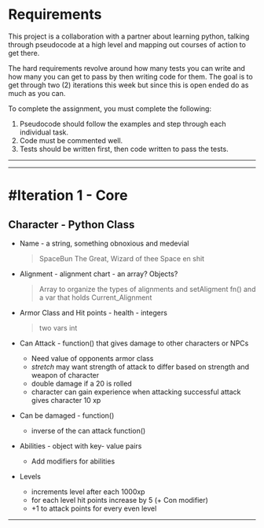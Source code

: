 # Requirements
This project is a collaboration with a partner about learning python, talking through pseudocode at a high level and mapping out courses of action to get there.

The hard requirements revolve around how many tests you can write and how many you can get to pass by then writing code for them. The goal is to get through two (2) iterations this week but since this is open ended do as much as you can.


To complete the assignment, you must complete the following:
1. Pseudocode should follow the examples and step through each individual task.
1. Code must be commented well.
1. Tests should be written first, then code written to pass the tests.
---

---

#  #Iteration 1 - Core
## Character - Python Class


- Name - a string, something obnoxious and medevial
    > SpaceBun The Great, Wizard of thee Space en shit

- Alignment - alignment chart - an array? Objects?
    > Array to organize the types of alignments and setAligment fn() and a var that holds Current_Alignment

- Armor Class and Hit points - health - integers
   > two vars int

- Can Attack - function() that gives damage to other characters or NPCs
   - Need value of opponents armor class
   - *stretch* may want strength of attack to differ based on strength and weapon of character
   - double damage if a 20 is rolled
   - character can gain experience when attacking
    successful attack gives character 10 xp

- Can be damaged - function() 
   - inverse of the can attack function()

- Abilities - object with key- value pairs
   - Add modifiers for abilities

- Levels
   - increments level after each 1000xp
   - for each level hit points increase by 5 (+ Con modifier)
   - +1 to attack points for every even level

---

